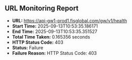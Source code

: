 ## URL Monitoring Report

- **URL:** https://api-gw1-prod1.fisglobal.com/gw/v1/health
- **Start Time:** 2025-09-13T10:53:35.186171
- **End Time:** 2025-09-13T10:53:35.351527
- **Total Time Taken:** 0.165356 seconds
- **HTTP Status Code:** 403
- **Status:** Failure
- **Failure Reason:** HTTP Status Code: 403
